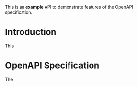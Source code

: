This is an **example** API to demonstrate features of the OpenAPI specification.


# Introduction

This 


# OpenAPI Specification

The 
